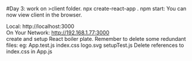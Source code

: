#Day 3:
work on >client folder.
npx create-react-app .
npm start:
You can now view client in the browser.

Local: http://localhost:3000  
 On Your Network: http://192.168.1.77:3000  
create and setup React boiler plate. Remember to delete some redundant files:
eg: App.test.js index.css logo.svg setupTest.js
Delete references to index.css in App.js
